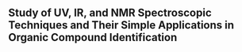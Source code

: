 ## Study of UV, IR, and NMR Spectroscopic Techniques and Their Simple Applications in Organic Compound Identification

